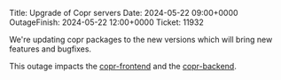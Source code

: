 Title: Upgrade of Copr servers
Date: 2024-05-22 09:00+0000
OutageFinish: 2024-05-22 12:00+0000
Ticket: 11932

We're updating copr packages to the new versions which will bring new features
and bugfixes.

This outage impacts the
[copr-frontend](https://copr.fedorainfracloud.org)
and the [copr-backend](https://download.copr.fedorainfracloud.org/).
